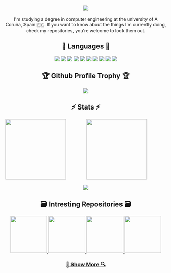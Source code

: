 <div align="center">

<h1>
    <img src="https://readme-typing-svg.herokuapp.com/?lines=Hello,+There!+👋;This+is+Brais+:);Nice+to+meet+you!&size=30&color=F762EA&center=true&vCenter=true">
</h1>


I'm studying a degree in computer engineering at the university of A Coruña, Spain 🇪🇸. If you want to know about the things I'm currently doing, check my repositories, you're welcome to look them out.

## 💬 Languages 💬

![](<https://img.shields.io/badge/-C-000?&logo=C>)
![](<https://img.shields.io/badge/-OCaml-000?&logo=OCaml>)
![](<https://img.shields.io/badge/-Python-000?&logo=Python>)
![](<https://img.shields.io/badge/-Flutter-02569B?logo=Flutter&logoColor=white&style=flat&color=black>)
![](<https://img.shields.io/badge/-Dart-0175C2?&logo=Dart&logoColor=white&color=black>)
![](<https://img.shields.io/badge/-MatLab-02569B?logo=Octave&logoColor=white&style=flat&color=black>)
![](<https://img.shields.io/badge/-Java-000?&logo=CoffeeScript&logoColor=007396>)
![](<https://img.shields.io/badge/-SQL-000?&logo=MySQL>)
![](<https://img.shields.io/badge/-GitHub-181717?style=flat&logo=github&color=black>)
![](<[https://img.shields.io/badge/-GitHub-181717?style=flat&logo=github&color=black](https://img.shields.io/badge/-Git-black?style=flat&logo=git&color=black)>)

## 🏆 Github Profile Trophy 🏆

![](<https://github-profile-trophy.vercel.app/?username=braisf03&theme=dracula&row=1&column=7&border=61dafb>)

## ⚡ Stats ⚡
 
<img height="190px" align="left" src="https://streak-stats.demolab.com/?user=braisf03&theme=dracula&border=61dafb" />
<img height="190px" align="center" src="https://github-readme-stats.vercel.app/api/top-langs/?username=braisf03&theme=dracula&langs_count=8&layout=compact&border_color=61dafb&hide=CMake,MakeFile,Shell&exclude_repo=PRO1" />
<br>
<br>
<img heigth="150px"  src="https://github-readme-stats.vercel.app/api?username=braisf03&show_icons=true&theme=dracula&border_color=61dafb" />

## 🗃️ Intresting Repositories 🗃️

<a href="https://github.com/braisf03/PP" title="Paradigmas de Programación">
  <img height="115" src="https://github-readme-stats.vercel.app/api/pin/?username=braisf03&repo=PP&theme=dracula&border_color=61dafb&border_radius=10">
</a>
<a href="https://github.com/braisf03/DS" title="Diseño Software">
  <img height="115" src="https://github-readme-stats.vercel.app/api/pin/?username=braisf03&repo=DS&theme=dracula&border_color=61dafb&border_radius=10">
</a>
<a href="https://github.com/braisf03/CP" title="Concurrencia y Paralelismo">
  <img height="115" src="https://github-readme-stats.vercel.app/api/pin/?username=braisf03&repo=CP&theme=dracula&border_color=61dafb&border_radius=10">
</a>
<a href="https://github.com/braisf03/IPM" title="Interfaces Persona Máquina">
  <img height="115" src="https://github-readme-stats.vercel.app/api/pin/?username=braisf03&repo=IPM&theme=dracula&border_color=61dafb&border_radius=10">
</a>

### <a href="https://github.com/braisf03?tab=repositories" title="Show Repositories">🔎 Show More 🔍</a>

</div>

<!--
### 📊 Profile's stats

<img height="200px" src="https://github-readme-stats.vercel.app/api?username=braisf03&show_icons=true&include_all_commits=true&count_private=true&line_height=21&theme=dracula" /> 
<img height=200 align="center" src="https://github-readme-stats.vercel.app/api/top-langs/?username=braisf03&theme=dracula&icon_color=61dafb&bg_color=20232a&langs_count=10&layout=compact&border_color=61dafb&size_weight=0.5&count_weight=0.5" /> <img height="200px" src="https://streak-stats.demolab.com/?user=braisf03&theme=dracula&border=61dafb"/>

**braisf03/braisf03** is a ✨ _special_ ✨ repository because its `README.md` (this file) appears on your GitHub profile.
![braisf03's github stats](https://github-readme-stats.vercel.app/api?username=braisf03&show_icons=true&theme=dracula&hide=stars,issues)
Here are some ideas to get you started:

<p align="left+20">
  <img height="200px" src="https://streak-stats.demolab.com?user=braisf03&theme=dracula&date_format=j%20M%5B%20Y%5D&mode=weekly"/>
</p>

- 🔭 I’m currently working on ...
- 🌱 I’m currently learning ...
- 👯 I’m looking to collaborate on ...
- 🤔 I’m looking for help with ...
- 💬 Ask me about ...
- 📫 How to reach me: ...
- 😄 Pronouns: ...
- ⚡ Fun fact: ...
-->
